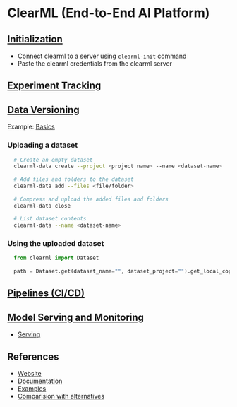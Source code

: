 # ClearML (End-to-End AI Platform)

## [Initialization](https://clear.ml/docs/latest/docs/getting_started/ds/ds_first_steps)

  - Connect clearml to a server using `clearml-init` command
  - Paste the clearml credentials from the clearml server

## [Experiment Tracking](https://clear.ml/docs/latest/docs/fundamentals/task)
## [Data Versioning](https://clear.ml/docs/latest/docs/clearml_data/)

Example: [Basics](https://clear.ml/docs/latest/docs/clearml_data/data_management_examples/data_man_simple)

### Uploading a dataset

```sh
  # Create an empty dataset
  clearml-data create --project <project name> --name <dataset-name>
  
  # Add files and folders to the dataset
  clearml-data add --files <file/folder>
  
  # Compress and upload the added files and folders
  clearml-data close
  
  # List dataset contents
  clearml-data --name <dataset-name>
```

### Using the uploaded dataset

```python
  from clearml import Dataset
  
  path = Dataset.get(dataset_name="", dataset_project="").get_local_copy()
```

## [Pipelines (CI/CD)](https://clear.ml/docs/latest/docs/pipelines/)
## [Model Serving and Monitoring](https://clear.ml/docs/latest/docs/clearml_serving/)

  - [Serving](./serving/)

## References

  - [Website](https://clear.ml/)
  - [Documentation](https://clear.ml/docs/latest/docs/)
  - [Examples](https://github.com/clearml/clearml/tree/master/examples)
  - [Comparision with alternatives](https://clear.ml/blog/stacking-up-against-the-competition)
